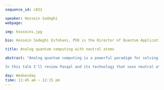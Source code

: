```yaml
---
sequence_id: c022

speaker: Hossein Sadeghi
webpage: 

img: hosseins.jpg

bio: Hossein Sadeghi Esfahani, PhD is the Director of Quantum Applications and Partnerships at PASQAL Canada Inc. He leads the development of quantum applications and fosters research collaborations across North America. His doctoral research at the University of British Columbia focused on ultracold systems, with a particular emphasis on Rydberg atoms. He is interested in industrial applications of quantum computing and the current challenges in reaching quantum utility.

title: Analog quantum computing with neutral atoms

abstract: "Analog quantum computing is a powerful paradigm for solving certain computational problems. Unlike digital or gate-model, which relies on discrete gate operations, analog quantum computers use continuous quantum systems such as neutral atoms (Rydberg atoms), trapped ions, or superconducting circuits (quantum annealing) to directly simulate physical processes. These quantum computers offer promising applications in quantum simulation, optimization, and machine learning.

In this talk I'll review Pasqal and its technology that uses neutral atoms trapped in optical tweezers to perform quantum computing. Neutral atoms allow a scalable platform for analog and digital quantum computing. I'll demonstrate our roadmap and how it is designed to support analog computing today and add new features as well to enable two-qubit gates, or digital quantum computing in the future. I'll describe three use cases and their potentials and challenges for achieving quantum advantage. "

day: Wednesday
time: 11:45 am ~ 12:15 pm
---
```

